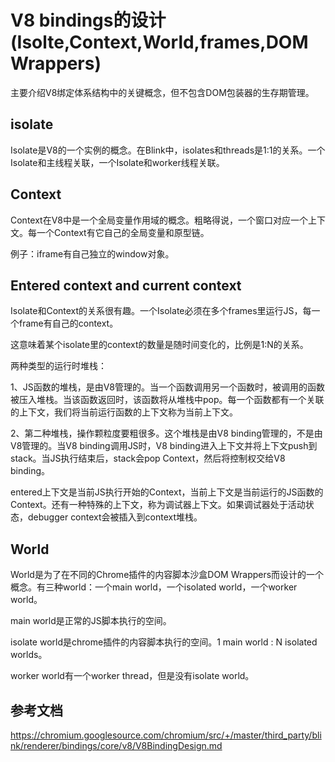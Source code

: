 # V8 bindings的设计(Isolte,Context,World,frames,DOM Wrappers)

主要介绍V8绑定体系结构中的关键概念，但不包含DOM包装器的生存期管理。

## isolate

Isolate是V8的一个实例的概念。在Blink中，isolates和threads是1:1的关系。一个Isolate和主线程关联，一个Isolate和worker线程关联。

## Context

Context在V8中是一个全局变量作用域的概念。粗略得说，一个窗口对应一个上下文。每一个Context有它自己的全局变量和原型链。

例子：iframe有自己独立的window对象。

## Entered context and current context

Isolate和Context的关系很有趣。一个Isolate必须在多个frames里运行JS，每一个frame有自己的context。

这意味着某个isolate里的context的数量是随时间变化的，比例是1:N的关系。

两种类型的运行时堆栈：

1、JS函数的堆栈，是由V8管理的。当一个函数调用另一个函数时，被调用的函数被压入堆栈。当该函数返回时，该函数将从堆栈中pop。每一个函数都有一个关联的上下文，我们将当前运行函数的上下文称为当前上下文。

2、第二种堆栈，操作颗粒度要粗很多。这个堆栈是由V8 binding管理的，不是由V8管理的。当V8 binding调用JS时，V8 binding进入上下文并将上下文push到stack。当JS执行结束后，stack会pop Context，然后将控制权交给V8 binding。

entered上下文是当前JS执行开始的Context，当前上下文是当前运行的JS函数的Context。还有一种特殊的上下文，称为调试器上下文。如果调试器处于活动状态，debugger context会被插入到context堆栈。

## World

World是为了在不同的Chrome插件的内容脚本沙盒DOM Wrappers而设计的一个概念。有三种world：一个main world，一个isolated world，一个worker world。

main world是正常的JS脚本执行的空间。

isolate world是chrome插件的内容脚本执行的空间。1 main world : N isolated worlds。

worker world有一个worker thread，但是没有isolate world。



## 参考文档

https://chromium.googlesource.com/chromium/src/+/master/third_party/blink/renderer/bindings/core/v8/V8BindingDesign.md